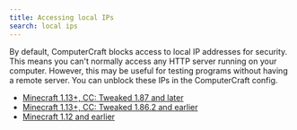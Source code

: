 ```yaml
---
title: Accessing local IPs
search: local ips
---
```

By default, ComputerCraft blocks access to local IP addresses for security. This means you can't normally access any HTTP server running on your computer. However, this may be useful for testing programs without having a remote server. You can unblock these IPs in the ComputerCraft config.

 - [Minecraft 1.13+, CC: Tweaked 1.87 and later](https://tweaked.cc/guide/local_ips.html#cc-1.87.0)
 - [Minecraft 1.13+, CC: Tweaked 1.86.2 and earlier](https://tweaked.cc/guide/local_ips.html#cc-1.86.2)
 - [Minecraft 1.12 and earlier](https://tweaked.cc/guide/local_ips.html#mc-1.12)
